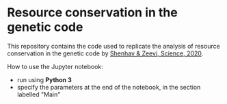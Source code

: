 # Resource conservation in the genetic code

This repository contains the code used to replicate the analysis of resource conservation in the genetic code by [Shenhav & Zeevi, Science, 2020](https://science.sciencemag.org/content/370/6517/683.full).

How to use the Jupyter notebook:
* run using **Python 3**
* specify the parameters at the end of the notebook, in the section labelled "Main"
